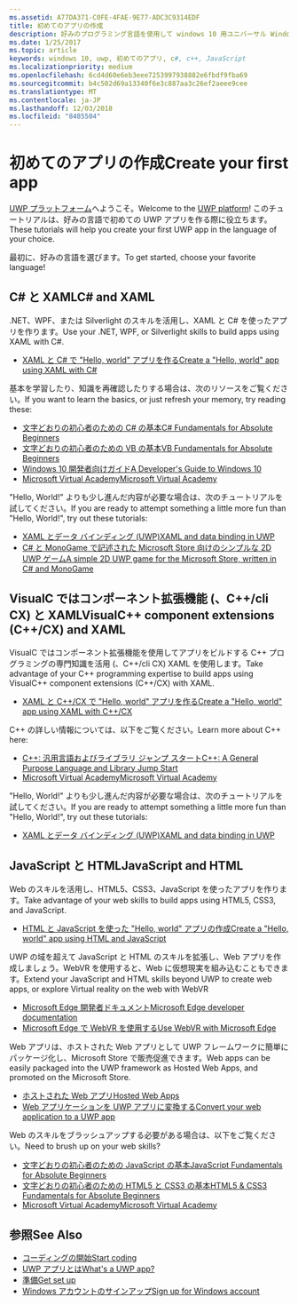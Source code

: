```yaml
---
ms.assetid: A77DA371-C0FE-4FAE-9E77-ADC3C9314EDF
title: 初めてのアプリの作成
description: 好みのプログラミング言語を使用して windows 10 用ユニバーサル Windows プラットフォーム (UWP) アプリを作成します。
ms.date: 1/25/2017
ms.topic: article
keywords: windows 10, uwp, 初めてのアプリ, c#, c++, JavaScript
ms.localizationpriority: medium
ms.openlocfilehash: 6cd4d60e6eb3eee7253997938882e6fbdf9fba69
ms.sourcegitcommit: b4c502d69a13340f6e3c887aa3c26ef2aeee9cee
ms.translationtype: MT
ms.contentlocale: ja-JP
ms.lasthandoff: 12/03/2018
ms.locfileid: "8485504"
---
```

# <a name="create-your-first-app"></a><span data-ttu-id="dd182-104">初めてのアプリの作成</span><span class="sxs-lookup"><span data-stu-id="dd182-104">Create your first app</span></span>

<span data-ttu-id="dd182-105">[UWP プラットフォーム](universal-application-platform-guide.md)へようこそ。</span><span class="sxs-lookup"><span data-stu-id="dd182-105">Welcome to the [UWP platform](universal-application-platform-guide.md)!</span></span> <span data-ttu-id="dd182-106">このチュートリアルは、好みの言語で初めての UWP アプリを作る際に役立ちます。</span><span class="sxs-lookup"><span data-stu-id="dd182-106">These tutorials will help you create your first UWP app in the language of your choice.</span></span>

<span data-ttu-id="dd182-107">最初に、好みの言語を選びます。</span><span class="sxs-lookup"><span data-stu-id="dd182-107">To get started, choose your favorite language!</span></span>

## <a name="c-and-xaml"></a><span data-ttu-id="dd182-108">C# と XAML</span><span class="sxs-lookup"><span data-stu-id="dd182-108">C# and XAML</span></span>

<span data-ttu-id="dd182-109">.NET、WPF、または Silverlight のスキルを活用し、XAML と C# を使ったアプリを作ります。</span><span class="sxs-lookup"><span data-stu-id="dd182-109">Use your .NET, WPF, or Silverlight skills to build apps using XAML with C#.</span></span>

* [<span data-ttu-id="dd182-110">XAML と C# で "Hello, world" アプリを作る</span><span class="sxs-lookup"><span data-stu-id="dd182-110">Create a "Hello, world" app using XAML with C#</span></span>](create-a-hello-world-app-xaml-universal.md)

<span data-ttu-id="dd182-111">基本を学習したり、知識を再確認したりする場合は、次のリソースをご覧ください。</span><span class="sxs-lookup"><span data-stu-id="dd182-111">If you want to learn the basics, or just refresh your memory, try reading these:</span></span>

* [<span data-ttu-id="dd182-112">文字どおりの初心者のための C# の基本</span><span class="sxs-lookup"><span data-stu-id="dd182-112">C# Fundamentals for Absolute Beginners</span></span>](https://go.microsoft.com/fwlink/?linkid=850801)
* [<span data-ttu-id="dd182-113">文字どおりの初心者のための VB の基本</span><span class="sxs-lookup"><span data-stu-id="dd182-113">VB Fundamentals for Absolute Beginners</span></span>](https://go.microsoft.com/fwlink/?linkid=850802)
* [<span data-ttu-id="dd182-114">Windows 10 開発者向けガイド</span><span class="sxs-lookup"><span data-stu-id="dd182-114">A Developer's Guide to Windows 10</span></span>](https://go.microsoft.com/fwlink/?linkid=850804)
* [<span data-ttu-id="dd182-115">Microsoft Virtual Academy</span><span class="sxs-lookup"><span data-stu-id="dd182-115">Microsoft Virtual Academy</span></span>](http://www.microsoftvirtualacademy.com/)

<span data-ttu-id="dd182-116">"Hello, World!" よりも少し進んだ内容が必要な場合は、次のチュートリアルを試してください。</span><span class="sxs-lookup"><span data-stu-id="dd182-116">If you are ready to attempt something a little more fun than "Hello, World!", try out these tutorials:</span></span>

* [<span data-ttu-id="dd182-117">XAML とデータ バインディング (UWP)</span><span class="sxs-lookup"><span data-stu-id="dd182-117">XAML and data binding in UWP</span></span>](xaml-basics-intro.md)
* [<span data-ttu-id="dd182-118">C# と MonoGame で記述された Microsoft Store 向けのシンプルな 2D UWP ゲーム</span><span class="sxs-lookup"><span data-stu-id="dd182-118">A simple 2D UWP game for the Microsoft Store, written in C# and MonoGame</span></span>](get-started-tutorial-game-mg2d.md)


## <a name="visualc-component-extensions-ccx-and-xaml"></a><span data-ttu-id="dd182-119">VisualC ではコンポーネント拡張機能 (、C++/cli CX) と XAML</span><span class="sxs-lookup"><span data-stu-id="dd182-119">VisualC++ component extensions (C++/CX) and XAML</span></span>

<span data-ttu-id="dd182-120">VisualC ではコンポーネント拡張機能を使用してアプリをビルドする C++ プログラミングの専門知識を活用 (、C++/cli CX) XAML を使用します。</span><span class="sxs-lookup"><span data-stu-id="dd182-120">Take advantage of your C++ programming expertise to build apps using VisualC++ component extensions (C++/CX) with XAML.</span></span>

* [<span data-ttu-id="dd182-121">XAML と C++/CX で "Hello, world" アプリを作る</span><span class="sxs-lookup"><span data-stu-id="dd182-121">Create a "Hello, world" app using XAML with C++/CX</span></span>](create-a-basic-windows-10-app-in-cpp.md)

<span data-ttu-id="dd182-122">C++ の詳しい情報については、以下をご覧ください。</span><span class="sxs-lookup"><span data-stu-id="dd182-122">Learn more about C++ here:</span></span>

* [<span data-ttu-id="dd182-123">C++: 汎用言語およびライブラリ ジャンプ スタート</span><span class="sxs-lookup"><span data-stu-id="dd182-123">C++: A General Purpose Language and Library Jump Start</span></span>](http://www.microsoftvirtualacademy.com/training-courses/c-a-general-purpose-language-and-library-jump-start)
* [<span data-ttu-id="dd182-124">Microsoft Virtual Academy</span><span class="sxs-lookup"><span data-stu-id="dd182-124">Microsoft Virtual Academy</span></span>](http://go.microsoft.com/fwlink/p/?LinkID=389916)

<span data-ttu-id="dd182-125">"Hello, World!" よりも少し進んだ内容が必要な場合は、次のチュートリアルを試してください。</span><span class="sxs-lookup"><span data-stu-id="dd182-125">If you are ready to attempt something a little more fun than "Hello, World!", try out these tutorials:</span></span>

* [<span data-ttu-id="dd182-126">XAML とデータ バインディング (UWP)</span><span class="sxs-lookup"><span data-stu-id="dd182-126">XAML and data binding in UWP</span></span>](xaml-basics-intro.md)

## <a name="javascript-and-html"></a><span data-ttu-id="dd182-127">JavaScript と HTML</span><span class="sxs-lookup"><span data-stu-id="dd182-127">JavaScript and HTML</span></span>

<span data-ttu-id="dd182-128">Web のスキルを活用し、HTML5、CSS3、JavaScript を使ったアプリを作ります。</span><span class="sxs-lookup"><span data-stu-id="dd182-128">Take advantage of your web skills to build apps using HTML5, CSS3, and JavaScript.</span></span>

* [<span data-ttu-id="dd182-129">HTML と JavaScript を使った "Hello, world" アプリの作成</span><span class="sxs-lookup"><span data-stu-id="dd182-129">Create a "Hello, world" app using HTML and JavaScript</span></span>](create-a-hello-world-app-js-uwp.md)

<span data-ttu-id="dd182-130">UWP の域を超えて JavaScript と HTML のスキルを拡張し、Web アプリを作成しましょう。WebVR を使用すると、Web に仮想現実を組み込むこともできます。</span><span class="sxs-lookup"><span data-stu-id="dd182-130">Extend your JavaScript and HTML skills beyond UWP to create web apps, or explore Virtual reality on the web with WebVR</span></span>

* [<span data-ttu-id="dd182-131">Microsoft Edge 開発者ドキュメント</span><span class="sxs-lookup"><span data-stu-id="dd182-131">Microsoft Edge developer documentation</span></span>](https://docs.microsoft.com/microsoft-edge/)
* [<span data-ttu-id="dd182-132">Microsoft Edge で WebVR を使用する</span><span class="sxs-lookup"><span data-stu-id="dd182-132">Use WebVR with Microsoft Edge</span></span>](https://docs.microsoft.com/en-us/microsoft-edge/webvr/)

<span data-ttu-id="dd182-133">Web アプリは、ホストされた Web アプリとして UWP フレームワークに簡単にパッケージ化し、Microsoft Store で販売促進できます。</span><span class="sxs-lookup"><span data-stu-id="dd182-133">Web apps can be easily packaged into the UWP framework as Hosted Web Apps, and promoted on the Microsoft Store.</span></span>

* [<span data-ttu-id="dd182-134">ホストされた Web アプリ</span><span class="sxs-lookup"><span data-stu-id="dd182-134">Hosted Web Apps</span></span>](https://developer.microsoft.com/windows/bridges/hosted-web-apps)
* [<span data-ttu-id="dd182-135">Web アプリケーションを UWP アプリに変換する</span><span class="sxs-lookup"><span data-stu-id="dd182-135">Convert your web application to a UWP app</span></span>](../porting/hwa-create-windows.md)

<span data-ttu-id="dd182-136">Web のスキルをブラッシュアップする必要がある場合は、以下をご覧ください。</span><span class="sxs-lookup"><span data-stu-id="dd182-136">Need to brush up on your web skills?</span></span>

* [<span data-ttu-id="dd182-137">文字どおりの初心者のための JavaScript の基本</span><span class="sxs-lookup"><span data-stu-id="dd182-137">JavaScript Fundamentals for Absolute Beginners</span></span>](http://www.microsoftvirtualacademy.com/training-courses/javascript-fundamentals-for-absolute-beginners)
* [<span data-ttu-id="dd182-138">文字どおりの初心者のための HTML5 と CSS3 の基本</span><span class="sxs-lookup"><span data-stu-id="dd182-138">HTML5 & CSS3 Fundamentals for Absolute Beginners</span></span>](http://www.microsoftvirtualacademy.com/training-courses/html5-css3-fundamentals-development-for-absolute-beginners)
* [<span data-ttu-id="dd182-139">Microsoft Virtual Academy</span><span class="sxs-lookup"><span data-stu-id="dd182-139">Microsoft Virtual Academy</span></span>](http://go.microsoft.com/fwlink/p/?LinkID=389916)

## <a name="see-also"></a><span data-ttu-id="dd182-140">参照</span><span class="sxs-lookup"><span data-stu-id="dd182-140">See Also</span></span>

* [<span data-ttu-id="dd182-141">コーディングの開始</span><span class="sxs-lookup"><span data-stu-id="dd182-141">Start coding</span></span>](create-uwp-apps.md)
* [<span data-ttu-id="dd182-142">UWP アプリとは</span><span class="sxs-lookup"><span data-stu-id="dd182-142">What's a UWP app?</span></span>](universal-application-platform-guide.md)
* [<span data-ttu-id="dd182-143">準備</span><span class="sxs-lookup"><span data-stu-id="dd182-143">Get set up</span></span>](get-set-up.md)
* [<span data-ttu-id="dd182-144">Windows アカウントのサインアップ</span><span class="sxs-lookup"><span data-stu-id="dd182-144">Sign up for Windows account</span></span>](sign-up.md)
